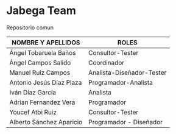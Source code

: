 # Jabega Team
 Repositorio comun

| NOMBRE Y APELLIDOS | ROLES |
| ------------------- | ----- |
| Ángel Tobaruela Baños | Consultor-Tester |
| Ángel Campos Salido | Coordinador |
| Manuel Ruiz Campos | Analista-Diseñador-Tester |
| Antonio Jesús Díaz Plaza | Programador-Analista |
| Iván Díaz García | Analista |
| Adrian Fernandez Vera | Programador |
| Youcef Atbi Ruiz | Consultor-Tester |
| Alberto Sánchez Aparicio | Programador - Diseñador |
